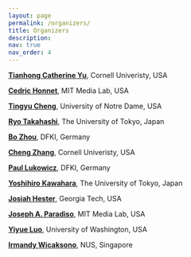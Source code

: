 ```yaml
---
layout: page
permalink: /organizers/
title: Organizers
description: 
nav: true
nav_order: 4
---
```


[**Tianhong Catherine Yu**](https://catherineyu.com/), Cornell Univeristy, USA

[**Cedric Honnet**](https://honnet.github.io/), MIT Media Lab, USA

[**Tingyu Cheng**](https://tingyucheng.com/about), University of Notre Dame, USA

[**Ryo Takahashi**](https://www.ryotakahashi.me/), The University of Tokyo, Japan

[**Bo Zhou**](https://www.drzhou.work/), DFKI, Germany

[**Cheng Zhang**](https://czhang.org/), Cornell Univeristy, USA

[**Paul Lukowicz**](https://www.dfki.de/en/web/about-us/employee/person/palu01), DFKI, Germany

[**Yoshihiro Kawahara**](https://kawahara.akg.t.u-tokyo.ac.jp/home), The University of Tokyo, Japan

[**Josiah Hester**](https://www.josiahhester.com/), Georgia Tech, USA

[**Joseph A. Paradiso**](https://www.media.mit.edu/people/joep/overview/), MIT Media Lab, USA

[**Yiyue Luo**](https://yyueluo.com/), University of Washington, USA

[**Irmandy Wicaksono**](https://www.irmandyw.com/), NUS, Singapore